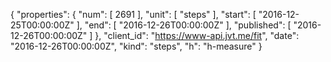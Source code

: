 {
  "properties": {
    "num": [
      2691
    ],
    "unit": [
      "steps"
    ],
    "start": [
      "2016-12-25T00:00:00Z"
    ],
    "end": [
      "2016-12-26T00:00:00Z"
    ],
    "published": [
      "2016-12-26T00:00:00Z"
    ]
  },
  "client_id": "https://www-api.jvt.me/fit",
  "date": "2016-12-26T00:00:00Z",
  "kind": "steps",
  "h": "h-measure"
}

